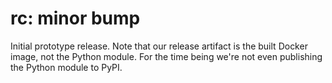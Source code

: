 # rc: minor bump
 
Initial prototype release. Note that our release artifact is the built Docker
image, not the Python module. For the time being we're not even publishing the
Python module to PyPI.
